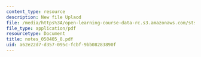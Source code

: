 ```yaml
---
content_type: resource
description: New file Uplaod
file: /media/https%3A/open-learning-course-data-rc.s3.amazonaws.com/sts-464-cultural-history-of-technology-spring-2005/a62e22d7d357095cfcbf9bb08283890f_notes_050405_8.pdf
file_type: application/pdf
resourcetype: Document
title: notes_050405_8.pdf
uid: a62e22d7-d357-095c-fcbf-9bb08283890f
---
```

